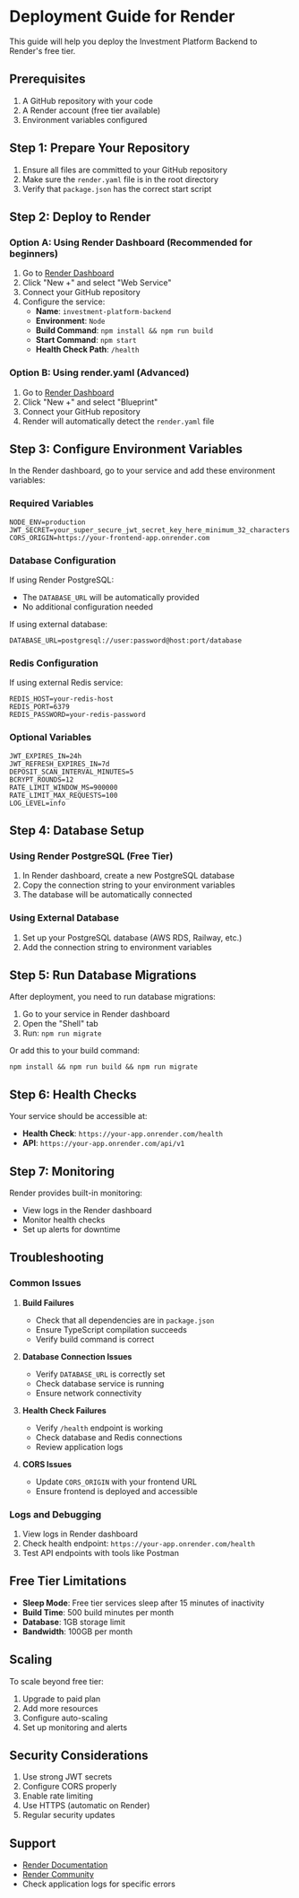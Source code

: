 # Deployment Guide for Render

This guide will help you deploy the Investment Platform Backend to Render's free tier.

## Prerequisites

1. A GitHub repository with your code
2. A Render account (free tier available)
3. Environment variables configured

## Step 1: Prepare Your Repository

1. Ensure all files are committed to your GitHub repository
2. Make sure the `render.yaml` file is in the root directory
3. Verify that `package.json` has the correct start script

## Step 2: Deploy to Render

### Option A: Using Render Dashboard (Recommended for beginners)

1. Go to [Render Dashboard](https://dashboard.render.com)
2. Click "New +" and select "Web Service"
3. Connect your GitHub repository
4. Configure the service:
   - **Name**: `investment-platform-backend`
   - **Environment**: `Node`
   - **Build Command**: `npm install && npm run build`
   - **Start Command**: `npm start`
   - **Health Check Path**: `/health`

### Option B: Using render.yaml (Advanced)

1. Go to [Render Dashboard](https://dashboard.render.com)
2. Click "New +" and select "Blueprint"
3. Connect your GitHub repository
4. Render will automatically detect the `render.yaml` file

## Step 3: Configure Environment Variables

In the Render dashboard, go to your service and add these environment variables:

### Required Variables
```
NODE_ENV=production
JWT_SECRET=your_super_secure_jwt_secret_key_here_minimum_32_characters
CORS_ORIGIN=https://your-frontend-app.onrender.com
```

### Database Configuration
If using Render PostgreSQL:
- The `DATABASE_URL` will be automatically provided
- No additional configuration needed

If using external database:
```
DATABASE_URL=postgresql://user:password@host:port/database
```

### Redis Configuration
If using external Redis service:
```
REDIS_HOST=your-redis-host
REDIS_PORT=6379
REDIS_PASSWORD=your-redis-password
```

### Optional Variables
```
JWT_EXPIRES_IN=24h
JWT_REFRESH_EXPIRES_IN=7d
DEPOSIT_SCAN_INTERVAL_MINUTES=5
BCRYPT_ROUNDS=12
RATE_LIMIT_WINDOW_MS=900000
RATE_LIMIT_MAX_REQUESTS=100
LOG_LEVEL=info
```

## Step 4: Database Setup

### Using Render PostgreSQL (Free Tier)
1. In Render dashboard, create a new PostgreSQL database
2. Copy the connection string to your environment variables
3. The database will be automatically connected

### Using External Database
1. Set up your PostgreSQL database (AWS RDS, Railway, etc.)
2. Add the connection string to environment variables

## Step 5: Run Database Migrations

After deployment, you need to run database migrations:

1. Go to your service in Render dashboard
2. Open the "Shell" tab
3. Run: `npm run migrate`

Or add this to your build command:
```
npm install && npm run build && npm run migrate
```

## Step 6: Health Checks

Your service should be accessible at:
- **Health Check**: `https://your-app.onrender.com/health`
- **API**: `https://your-app.onrender.com/api/v1`

## Step 7: Monitoring

Render provides built-in monitoring:
- View logs in the Render dashboard
- Monitor health checks
- Set up alerts for downtime

## Troubleshooting

### Common Issues

1. **Build Failures**
   - Check that all dependencies are in `package.json`
   - Ensure TypeScript compilation succeeds
   - Verify build command is correct

2. **Database Connection Issues**
   - Verify `DATABASE_URL` is correctly set
   - Check database service is running
   - Ensure network connectivity

3. **Health Check Failures**
   - Verify `/health` endpoint is working
   - Check database and Redis connections
   - Review application logs

4. **CORS Issues**
   - Update `CORS_ORIGIN` with your frontend URL
   - Ensure frontend is deployed and accessible

### Logs and Debugging

1. View logs in Render dashboard
2. Check health endpoint: `https://your-app.onrender.com/health`
3. Test API endpoints with tools like Postman

## Free Tier Limitations

- **Sleep Mode**: Free tier services sleep after 15 minutes of inactivity
- **Build Time**: 500 build minutes per month
- **Database**: 1GB storage limit
- **Bandwidth**: 100GB per month

## Scaling

To scale beyond free tier:
1. Upgrade to paid plan
2. Add more resources
3. Configure auto-scaling
4. Set up monitoring and alerts

## Security Considerations

1. Use strong JWT secrets
2. Configure CORS properly
3. Enable rate limiting
4. Use HTTPS (automatic on Render)
5. Regular security updates

## Support

- [Render Documentation](https://render.com/docs)
- [Render Community](https://community.render.com)
- Check application logs for specific errors
